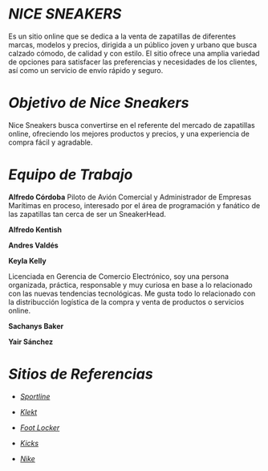 # _NICE SNEAKERS_
Es un sitio online que se dedica a la venta de zapatillas de diferentes marcas, modelos y precios, dirigida a un público joven y urbano que busca calzado cómodo, de calidad y con estilo. El sitio ofrece una amplia variedad de opciones para satisfacer las preferencias y necesidades de los clientes, así como un servicio de envío rápido y seguro. 


# _Objetivo de Nice Sneakers_
Nice Sneakers busca convertirse en el referente del mercado de zapatillas online, ofreciendo los mejores productos y precios, y una experiencia de compra fácil y agradable.


# _Equipo de Trabajo_

**Alfredo Córdoba**
Piloto de Avión Comercial y Administrador de Empresas Marítimas en proceso, interesado por el área de programación y fanático de las zapatillas tan cerca de ser un SneakerHead.

**Alfredo Kentish**

**Andres Valdés** 

**Keyla Kelly** 

Licenciada en Gerencia de Comercio Electrónico, soy una persona organizada, práctica, responsable y muy curiosa en base a lo relacionado con las nuevas tendencias tecnológicas. Me gusta todo lo relacionado con la distribucción logística de la compra y venta de productos o servicios online. 

**Sachanys Baker**

**Yair Sánchez** 

# _Sitios de Referencias_
* _[Sportline](https://www.sportline.com.pa/)_

* _[Klekt](https://www.klekt.com/us)_

* _[Foot Locker](https://www.footlocker.com/)_

* _[Kicks](https://www.kicks.com.pa/)_

* _[Nike](https://www.nike.com/xl/)_
